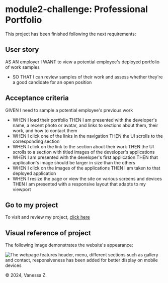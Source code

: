 # module2-challenge: Professional Portfolio

This project has been finished following the next requirements:


## User story

AS AN employer
I WANT to view a potential employee's deployed portfolio of work samples
* SO THAT I can review samples of their work and assess whether they're a good candidate for an open position

## Acceptance criteria

GIVEN I need to sample a potential employee's previous work
* WHEN I load their portfolio
THEN I am presented with the developer's name, a recent photo or avatar, and links to sections about them, their work, and how to contact them
* WHEN I click one of the links in the navigation
THEN the UI scrolls to the corresponding section
* WHEN I click on the link to the section about their work
THEN the UI scrolls to a section with titled images of the developer's applications
* WHEN I am presented with the developer's first application
THEN that application's image should be larger in size than the others
* WHEN I click on the images of the applications
THEN I am taken to that deployed application
* WHEN I resize the page or view the site on various screens and devices
THEN I am presented with a responsive layout that adapts to my viewport

## Go to my project

To visit and review my project, [click here](https://vanzittle.github.io/VanessaZ-Porfolio/)

## Visual reference of project
The following image demonstrates the website's appearance:

![The webpage features header, menu, different sections such as gallery and contact, responsiveness has been added for better display on mobile devices](./images/vzSitePreview.gif)

© 2024, Vanessa Z.
